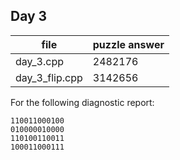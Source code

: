 ## Day 3

file|puzzle answer
--|--
day_3.cpp|2482176
day_3_flip.cpp|3142656

For the following diagnostic report:
```
110011000100
010000010000
110100110011
100011000111
```
